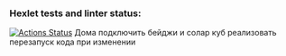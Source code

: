 ### Hexlet tests and linter status:
[![Actions Status](https://github.com/miskaris-wq/java-project-72/actions/workflows/hexlet-check.yml/badge.svg)](https://github.com/miskaris-wq/java-project-72/actions)
Дома подключить бейджи и солар куб
реализовать перезапуск кода при изменении